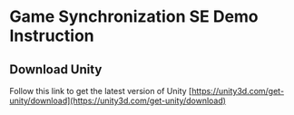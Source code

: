 # Game Synchronization SE Demo Instruction

## Download Unity
Follow this link to get the latest version of Unity
[https://unity3d.com/get-unity/download](https://unity3d.com/get-unity/download)

